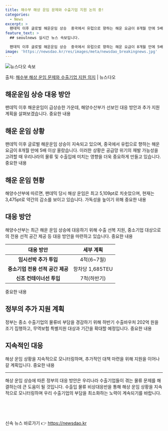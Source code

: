 ```yaml
---
title: 해수부 해상 운임 문제와 수출기업 지원 논의 중!
categories:
  - News
excerpt: >
  팬데믹 이후 글로벌 해운운임 상승  중국에서 유럽으로 향하는 해운 요금이 8개월 만에 5배 이상 올랐습니다.…
feature_text: >
  ## seoulnews 실시간 뉴스 속보입니다.

  팬데믹 이후 글로벌 해운운임 상승  중국에서 유럽으로 향하는 해운 요금이 8개월 만에 5배 이상 올랐습니다.…
image: 'https://newsdao.kr/res/images/meta/newsdao_breakingnews.jpg'
---
```


![뉴스다오 속보](https://newsdao.kr/res/images/meta/newsdao_breakingnews.jpg)

<p>출처: <a href="https://newsdao.kr/4458" rel="dofollow">해수부 해상 운임 문제와 수출기업 지원 의지</a> | 뉴스다오</p>

<h2 data-ke-size="size26">해운운임 상승 대응 방안</h2>
<p data-ke-size="size16">팬데믹 이후 해운운임이 급상승한 가운데, 해양수산부가 선보인 대응 방안과 추가 지원 계획을 살펴보겠습니다. 중요한 내용</p>

<h2 data-ke-size="size24">해운 운임 상황</h2>
<p data-ke-size="size16">팬데믹 이후 글로벌 해운운임 상승이 지속되고 있으며, 중국에서 유럽으로 향하는 해운 요금이 8개월 만에 5배 이상 올랐습니다. 이러한 상황은 공급망 위기의 재발 가능성을 고려할 때 우리나라의 물류 및 수출입에 미치는 영향을 더욱 중요하게 만들고 있습니다. 중요한 내용</p>

<h2 data-ke-size="size24">해운 운임 현황</h2>
<p data-ke-size="size16">해양수산부에 따르면, 팬데믹 당시 해상 운임은 최고 5,109pt로 치솟았으며, 현재는 3,475pt로 약간의 감소를 보이고 있습니다. 가독성을 높이기 위해 중요한 내용</p>

<h2 data-ke-size="size24">대응 방안</h2>
<p data-ke-size="size16">해양수산부는 최근 해운 운임 상승에 대응하기 위해 수출 선복 지원, 중소기업 대상으로의 전용 선적 공간 제공 등 대응 방안을 마련하고 있습니다. 중요한 내용</p>

<table>
	<thead>
		<tr>
			<th>대응 방안</th>
			<th>세부 계획</th>
		</tr>
	</thead>
	<tbody>
		<tr>
			<td style="text-align: center; height: 17px;"><b>임시선박 추가 투입</b></td>
			<td style="text-align: center; height: 17px;">4척(6~7월)</td>
		</tr>
		<tr>
			<td style="text-align: center; height: 17px;"><b>중소기업 전용 선적 공간 제공</b></td>
			<td style="text-align: center; height: 17px;">항차당 1,685TEU</td>
		</tr>
		<tr>
			<td style="text-align: center; height: 17px;"><b>신조 컨테이너선 투입</b></td>
			<td style="text-align: center; height: 17px;">7척(하반기)</td>
		</tr>
	</tbody>
</table>
중요한 내용

<h2 data-ke-size="size24">정부의 추가 지원 계획</h2>
<p data-ke-size="size16">정부는 중소 수출기업의 물류비 부담을 경감하기 위해 하반기 수출바우처 202억 원을 조기 집행하고, 무역보험 특별지원 대상과 기간을 확대할 예정입니다. 중요한 내용</p>

<h2 data-ke-size="size24">지속적인 대응</h2>
<p data-ke-size="size16">해상 운임 상황을 지속적으로 모니터링하며, 추가적인 대책 마련을 위해 지원을 이어나갈 계획입니다. 중요한 내용</p>

<hr>
<p data-ke-size="size16">해상 운임 상승에 따른 정부의 대응 방안은 우리나라 수출기업들이 겪는 물류 문제를 해결하는데 큰 도움이 될 것입니다. 수출입 물류 비상대응반을 통해 해상 운임 상황을 지속적으로 모니터링하며 우리 수출기업의 부담을 최소화하는 노력이 계속되기를 바랍니다.</p>
<p data-ke-size="size16">&nbsp;</p>
<p data-ke-size="size16">&nbsp;</p> 

신속 뉴스 바로가기 👉 <a href="https://newsdao.kr" rel="dofollow">https://newsdao.kr</a>


